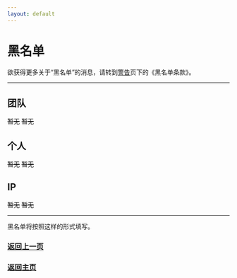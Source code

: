 ```yaml
---
layout: default
---
```


# 黑名单

欲获得更多关于“黑名单”的消息，请转到[警告](Warning.md)页下的《黑名单条款》。

----------

## 团队

~~暂无~~ ~~暂无~~

## 个人

~~暂无~~ ~~暂无~~

## IP

~~暂无~~ ~~暂无~~

----------

黑名单将按照这样的形式填写。

### <a href="javascript :;" onClick="javascript :history.back(-1);">返回上一页</a>
### [返回主页](https://sctop.github.io/Micro-Soft/)
